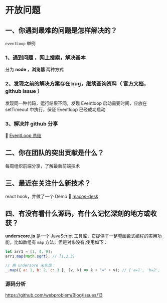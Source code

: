 # 开放问题

## 一、你遇到最难的问题是怎样解决的？

`eventLoop` 举例

### 1、遇到问题 ，网上搜索，解决基本

分为 **node** ，**浏览器** 两种方式

### 2、发现之前的解决方案存在 bug，继续查询资料（ 官方文档，github issue ）

发现同一种代码，运行结果不同，发现 Eventloop 启动需要时间，应放在 setTimeout 中执行，保证 Eventloop 已经成功启动

### 3、解决并 github 分享

:link: [EventLoop 总结](https://github.com/liucrystal24/Notebook/blob/master/%E9%9D%A2%E8%AF%95%E8%80%83%E7%82%B9/Eventloop.md)

## 二、你在团队的突出贡献是什么？

每周组织前端分享，了解最新前端技术

## 三、最近在关注什么新技术？

react hook，并做了一个 Demo :link: [macos-desk](https://github.com/liucrystal24/macos-desk)

## 四、有没有看什么源码，有什么记忆深刻的地方或收获？

**underscore.js** 是一个 JavaScript 工具库，它提供了一整套函数式编程的实用功能，比如数组有 `map` 方法，但是对象没有,使用如下：

```js
let arr1 = [1, 4, 9];
arr1.map(Math.sqrt); // [1,2,3]

// 用 undersore 来实现：
_.map({ a: 1, b: 2, c: 3 }, (v, k) => k + "=" + v); // ['a=1', 'b=2', 'c=3']
```

### 源码分析

https://github.com/webproblem/Blog/issues/13
